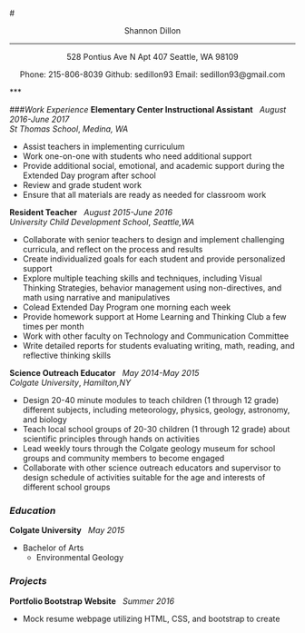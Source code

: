 #<p align="center">Shannon Dillon</p>
***
<p align="center">
528 Pontius Ave N Apt 407 Seattle, WA 98109
</p>
<p align="center">
Phone: 215-806-8039
Github: sedillon93
Email: sedillon93@gmail.com</p>
***

###_Work Experience_
**Elementary Center Instructional Assistant** &nbsp; _August 2016-June 2017_
<br />
_St Thomas School_, _Medina, WA_
  - Assist teachers in implementing curriculum
  - Work one-on-one with students who need additional support
  - Provide additional social, emotional, and academic support during the Extended Day program after school
  - Review and grade student work
  - Ensure that all materials are ready as needed for classroom work

**Resident Teacher** &nbsp; _August 2015-June 2016_
<br />
 _University Child Development School_, _Seattle,WA_
  - Collaborate with senior teachers to design and implement challenging curricula,​ a​nd reflect on the process and results
  - Create individualized goals for each student and provide personalized support
  - Explore multiple teaching skills and techniques, including Visual Thinking Strategies, behavior management using non-­directives, and math using narrative and manipulatives
  - Co­lead Extended Day Program one morning each week
  - Provide homework support at Home Learning and Thinking Club a few times per month
  - Work with other faculty on Technology and Communication Committee
  - Write detailed reports for students evaluating writing, math, reading, and reflective thinking skills

**Science Outreach Educator** &nbsp; _May 2014-May 2015_
<br />
_Colgate University_, _Hamilton,NY_
  - Design 20­-40 minute modules to teach children (1​ through 12​ grade) different subjects, including meteorology, physics, geology, astronomy, and biology
  - Teach local school groups of 20-­30 children (1​ through 12​ grade) about scientific principles
through hands­ on activities
  - Lead weekly tours through the Colgate geology museum for school groups and community members to become engaged
  - Collaborate with other science outreach educators and supervisor to design schedule of activities suitable for the age and interests of different school groups


### _Education_
**Colgate University** &nbsp; _May 2015_
  - Bachelor of Arts
    - Environmental Geology

### _Projects_
**Portfolio Bootstrap Website** &nbsp; _Summer 2016_
  - Mock resume webpage utilizing HTML, CSS, and bootstrap to create
